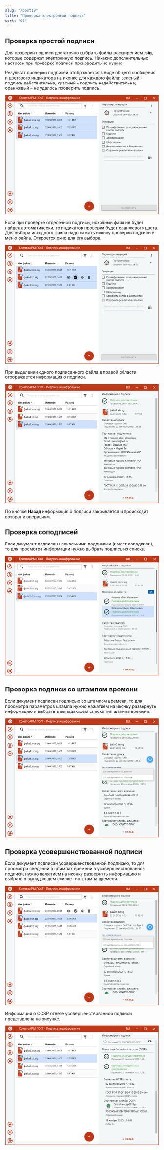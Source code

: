 ```yaml
---
slug: "/post19"
title: "Проверка электронной подписи"
sort: "08"
---
```


## Проверка простой подписи

Для проверки подписи достаточно выбрать файлы расширением **.sig**, которые содержат электронную подпись. Никаких дополнительных настроек при проверке подписи производить не нужно.

Результат проверки подписей отображается в виде общего сообщения и цветового индикатора на иконке для каждого файла: зеленый - подпись действительна;  красный - подпись недействительна; оранжевый – не удалось проверить подпись.

![add-signed-files.png](./images/add-signed-files.png "Результат проверки подписи файлов")

Если при проверке отделенной подписи, исходный файл не будет найден автоматически, то индикатор проверки будет оранжевого цвета. Для выбора исходного файла надо нажать иконку проверки подписи в меню файла. Откроется окно для его выбора.

![verify-icon.png](./images/verify-icon.png "Иконка вызова проверки подписи файла")

При выделении одного подписанного файла в правой области отображается информация о подписи.

![signed-info.png](./images/signed-info.png "Отображение информации о подписи")

По кнопке **Назад** информация о подписи закрывается и происходит возврат к операциям.

## Проверка соподписей

Если документ подписан несколькими подписями (имеет соподписи), то для просмотра информации нужно выбрать подпись из списка.

![select-signers.png](./images/select-signers.png "Выбор подписи для просмотра информации")

## Проверка подписи со штампом времени

Если документ подписан подписью со штампом времени, то для просмотра параметров штампа нужно нажатием на иконку развернуть информацию и выбрать в выпадающем списке тип штампа времени.

![tsp-info.png](./images/tsp-info.png "Отображение информации о подписи со штампом времени")

## Проверка усовершенствованной подписи

Если документ подписан усовершенствованной подписью, то для просмотра сведений о штампах времени в усовершенствованной подписи, нужно нажатием на иконку развернуть информацию и выбрать в выпадающем списке тип штампа времени.

![ocsp-tsp-info.png](./images/ocsp-tsp-info.png "Отображение информации о штампах времени усовершенствованной подписи")

Информация о OCSP ответе усовершенствованной подписи представлена на рисунке.

![ocsp-info.png](./images/ocsp-info.png "Отображение информации о OCSP ответе усовершенствованной подписи")
